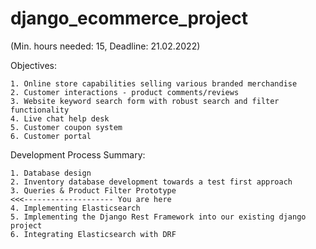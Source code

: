 # django_ecommerce_project
(Min. hours needed: 15, Deadline: 21.02.2022)

Objectives:
```
1. Online store capabilities selling various branded merchandise
2. Customer interactions - product comments/reviews
3. Website keyword search form with robust search and filter functionality
4. Live chat help desk
5. Customer coupon system
6. Customer portal
```

Development Process Summary:
```
1. Database design
2. Inventory database development towards a test first approach
3. Queries & Product Filter Prototype                               <<<-------------------- You are here
4. Implementing Elasticsearch
5. Implementing the Django Rest Framework into our existing django project
6. Integrating Elasticsearch with DRF
```
